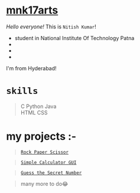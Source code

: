 # [mnk17arts](https://github.com/mnk17arts/mnk17arts)
*Hello everyone!*
 This is `Nitish Kumar`!
 * student in National Institute Of Technology Patna
 * 
 *
 *
 I'm from Hyderabad! 
 
#  `skills`
 > C 
 > Python 
 > Java  
 > HTML 
 > CSS

# **my projects** :- 

 > [`Rock Paper Scissor`](https://github.com/mnk17arts/Rock-Paper-Scissor)
   
 > [`Simple Calculator GUI`](https://github.com/mnk17arts/Simple-Calculator-GUI)
  
 > [`Guess the Secret Number`](https://github.com/mnk17arts/Guess-The-Secret-Number)

 > many more to do😂
